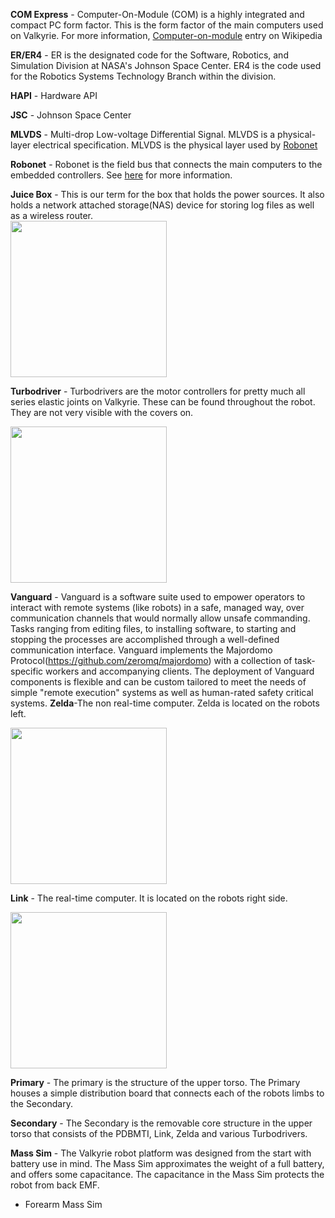 **COM Express** - Computer-On-Module (COM) is a highly integrated and compact PC form factor.  This is the form factor of the main computers used on Valkyrie.  For more information, [Computer-on-module](https://en.wikipedia.org/wiki/Computer-on-module) entry on Wikipedia  

**ER/ER4** - ER is the designated code for the Software, Robotics, and Simulation Division at NASA's Johnson Space Center.  ER4 is the code used for the Robotics Systems Technology Branch within the division.  

**HAPI** - Hardware API  

**JSC** - Johnson Space Center  

**MLVDS** - Multi-drop Low-voltage Differential Signal.  MLVDS is a physical-layer electrical specification.  MLVDS is the physical layer used by [Robonet](Robonet)  

**Robonet** - Robonet is the field bus that connects the main computers to the embedded controllers.  See [here](Robonet) for more information.

**Juice Box** - This is our term for the box that holds the power sources. It also holds a network attached storage(NAS) device for storing log files as well as a wireless router.  
<img src="https://github.com/NASA-JSC-Robotics/valkyrie/wiki/images/JuiceBox.png" width="250">  

**Turbodriver** - Turbodrivers are the motor controllers for pretty much all series elastic joints on Valkyrie. These can be found throughout the robot. They are not very visible with the covers on.

<img src="https://github.com/NASA-JSC-Robotics/valkyrie/wiki/images/Turbodriver.png" width="250">  

**Vanguard** - Vanguard is a software suite used to empower operators to interact with remote systems (like robots) in a safe, managed way, over communication channels that would normally allow unsafe commanding.  Tasks ranging from editing files, to installing software, to starting and stopping the processes are accomplished through a well-defined communication interface.  Vanguard implements the Majordomo Protocol(https://github.com/zeromq/majordomo) with a collection of task-specific workers and accompanying clients.  The deployment of Vanguard components is flexible and can be custom tailored to meet the needs of simple "remote execution" systems as well as human-rated safety critical systems.
**Zelda**-The non real-time computer. Zelda is located on the robots left.

<img src="https://github.com/NASA-JSC-Robotics/valkyrie/wiki/images/Zelda.png" width="250">

**Link** - The real-time computer. It is located on the robots right side.

<img src="https://github.com/NASA-JSC-Robotics/valkyrie/wiki/images/Link.png" width="250">

**Primary** - The primary is the structure of the upper torso. The Primary houses a simple distribution board that connects each of the robots limbs to the Secondary.  

**Secondary** - The Secondary is the removable core structure in the upper torso that consists of the PDBMTI, Link, Zelda and various Turbodrivers.  

**Mass Sim** - The Valkyrie robot platform was designed from the start with battery use in mind. The Mass Sim approximates the weight of a full battery, and offers some capacitance. The capacitance in the Mass Sim protects the robot from back EMF.  

* Forearm Mass Sim